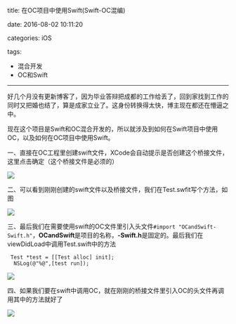 title: 在OC项目中使用Swift(Swift-OC混编)

date: 2016-08-02 10:11:20

categories: iOS

tags:

- 混合开发
- OC和Swift

------

好几个月没有更新博客了，因为毕业答辩把成都的工作给丢了，回到家找到工作的同时又把婚也结了，算是成家立业了。这身份转换得太快，博主现在都还在懵逼之中。

现在这个项目是Swift和OC混合开发的，所以就涉及到如何在Swift项目中使用OC，以及如何在OC项目中使用Swift。

一、直接在OC工程里创建swift文件，XCode会自动提示是否创建这个桥接文件，这里点击确定（这个桥接文件是必须的）

![](https://s1.ax1x.com/2018/02/11/9GcPLd.png)

二、可以看到刚刚创建的swift文件以及桥接文件，我们在Test.swfit写个方法，如图

![](https://s1.ax1x.com/2018/02/11/9GcFeA.png)

三、最后我们在需要使用swift的OC文件里引入头文件`#import "OCandSwift-Swift.h"`，**OCandSwift**是项目的名称，**-Swift.h**是固定的。最后我们在viewDidLoad中调用Test.swift中的方法

```
 Test *test = [[Test alloc] init];
  NSLog(@"%@",[test run]);
```

![](https://s1.ax1x.com/2018/02/11/9GckdI.png)

四、如果我们要在swift中调用OC，就在刚刚的桥接文件里引入OC的头文件再调用其中的方法就好了

![](https://s1.ax1x.com/2018/02/11/9GcVFP.png)